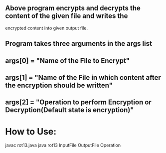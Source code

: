 ## Above program encrypts and decrypts the content of the given file and writes the
encrypted content into given output file.

## Program takes three arguments in the args list 
## args[0] = "Name of the File to Encrypt"
## args[1] = "Name of the File in which content after the encryption should be written"
##  args[2] = "Operation to perform Encryption or Decryption(Default state is encryption)"

# How to Use:
javac rot13.java
java rot13 InputFile OutputFile Operation

